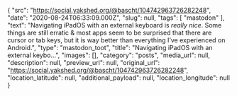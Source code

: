 {
  "src": "https://social.yakshed.org/@bascht/104742963726282248",
  "date": "2020-08-24T06:33:09.000Z",
  "slug": null,
  "tags": [
    "mastodon"
  ],
  "text": "Navigating iPadOS with an external keyboard is *really nice*. Some things are still erratic & most apps seem to be surprised that there are cursor or tab keys, but it is way better than everything I’ve experienced on Android.",
  "type": "mastodon_toot",
  "title": "Navigating iPadOS with an external keybo…",
  "images": [],
  "category": "posts",
  "media_url": null,
  "description": null,
  "preview_url": null,
  "original_url": "https://social.yakshed.org/@bascht/104742963726282248",
  "location_latitude": null,
  "additional_payload": null,
  "location_longitude": null
}